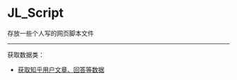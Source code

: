# JL_Script
存放一些个人写的网页脚本文件

---

获取数据类：
- [获取知乎用户文章、回答等数据](https://github.com/JazzuLu/JL_Script/tree/main/TM_ScrapyZhihuData)